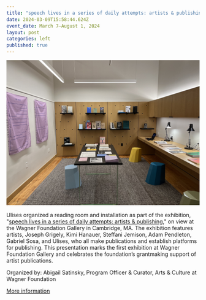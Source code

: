 ```yaml
---
title: "speech lives in a series of daily attempts: artists & publishing"
date: 2024-03-09T15:58:44.624Z
event_date: March 7–August 1, 2024
layout: post
categories: left
published: true
---
```

![Wagner Foundation Reading Room Installation](/assets/img/img_6367.jpg)

U﻿lises organized a reading room and installation as part of the exhibition, "[speech lives in a series of daily attempts: artists & publishing,](https://wagnerarts.org/exhibitions/)" on view at the Wagner Foundation Gallery in Cambridge, MA. The exhibition features artists, Joseph Grigely, Kimi Hanauer, Steffani Jemison, Adam Pendleton, Gabriel Sosa, and Ulises, who all make publications and establish platforms for publishing. This presentation marks the first exhibition at Wagner Foundation Gallery and celebrates the foundation’s grantmaking support of artist publications. 

Organized by: Abigail Satinsky, Program Officer & Curator, Arts & Culture at Wagner Foundation

[M﻿ore information](https://wagnerarts.org/exhibitions/)